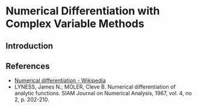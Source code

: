 # Numerical Differentiation with Complex Variable Methods

## Introduction

## References

* [Numerical differentiation - Wikipedia](https://en.wikipedia.org/wiki/Numerical_differentiation)
* LYNESS, James N.; MOLER, Cleve B. Numerical differentiation of analytic functions. SIAM Journal on Numerical Analysis, 1967, vol. 4, no 2, p. 202-210.
